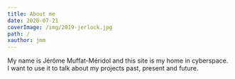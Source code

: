 ```yaml
---
title: About me
date: 2020-07-21
coverImage: /img/2019-jerlock.jpg
path: /
xauthor: jmm
---
```


My name is Jérôme Muffat-Méridol and this site is my home in cyberspace.
I want to use it to talk about my projects past, present and future.
